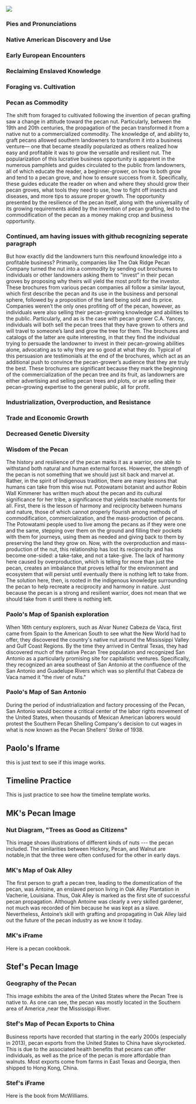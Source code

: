 <a href="https://www.juncture-digital.org"><img src="https://juncture-digital.github.io/juncture/static/images/ve-button.png"></a>

<param ve-config
       title="The Pecan: Cracked Shells and Grafted Wealth."
       author="MaryKathryn Underwood, Stefania Rocca, Paolo Taffaro"
       banner="https://upload.wikimedia.org/wikipedia/commons/thumb/d/d8/Carya_illinoinensis_%28pecan_tree%29_2_%2839629039592%29.jpg/640px-Carya_illinoinensis_%28pecan_tree%29_2_%2839629039592%29.jpg"
       layout="vertical">

<!-- Entities discussed throughout the essay are typically defined before the essay text and
     are thus available in all text.  Entity identifiers (QIDs) can be found in either
     Wikipedia or Wikidata (https://www.wikidata.org)> -->
<param ve-entity eid="Q185372"> <!-- Girl with a Pearl Earring painting -->
<param ve-entity eid="Q41264"> <!-- Johannes Vermeer -->
<param ve-entity eid="Q221092"> <!-- Mauritshuis -->
<param ve-entity eid="Q36600"> <!-- The Hague -->

### Pies and Pronunciations  

### Native American Discovery and Use

### Early European Encounters

### Reclaiming Enslaved Knowledge

### Foraging vs. Cultivation

### Pecan as Commodity 
The shift from foraged to cultivated following the invention of pecan grafting saw a change in attitude toward the pecan nut. Particularly, between the 19th and 20th centuries, the propagation of the pecan transformed it from a native nut to a commercialized commodity. The knowledge of, and ability to, graft pecans allowed southern landowners to transform it into a business venture— one that became steadily popularized as others realized how easy and profitable it was to grow the versatile and resilient nut. The popularization of this lucrative business opportunity is apparent in the numerous pamphlets and guides circulated to the public from landowners, all of which educate the reader, a beginner-grower, on how to both grow and tend to a pecan grove, and how to ensure success from it. Specifically, these guides educate the reader on when and where they should grow their pecan groves, what tools they need to use, how to fight off insects and diseases, and more tips to assure proper growth. The opportunity presented by the resilience of the pecan itself, along with the universality of its growing requirements aided by the invention of pecan grafting, led to the commodification of the pecan as a money making crop and business opportunity.

<param ve-iframe src="https://archive.org/embed/CAT31332999&output=embed">

<param ve-image 
url="https://upload.wikimedia.org/wikipedia/commons/thumb/d/d9/Louisiana_-_U.S._Department_of_Agriculture_Exprimental_Pecan_Farm_-_NARA_-_23940505.jpg/640px-Louisiana_-_U.S._Department_of_Agriculture_Exprimental_Pecan_Farm_-_NARA_-_23940505.jpg"
label="Louisiana - U.S. Department of Agriculture Exprimental Pecan Farm" 
description="contained pecan farm in Louisiana, 1917-1964"
license="CC0"
fit="contain">

### Continued, am having issues with github recognizing seperate paragraph
But how exactly did the landowners turn this newfound knowledge into a profitable business? Primarily, companies like The Oak Ridge Pecan Company turned the nut into a commodity by sending out brochures to individuals or other landowners asking them to “invest” in their pecan groves by proposing why theirs will yield the most profit for the investor. These brochures from various pecan companies all follow a similar layout, which first describe the pecan and its use in the business and personal sphere, followed by a proposition of the land being sold and its price. Companies weren’t the only ones profiting off of the pecan, however, as individuals were also selling their pecan-growing knowledge and abilities to the public. Particularly, and as is the case with pecan grower C.A. Yancey, individuals will both sell the pecan trees that they have grown to others and will travel to someone’s land and grow the tree for them. The brochures and catalogs of the latter are quite interesting, in that they find the individual trying to persuade the landowner to invest in their pecan-growing abilities alone, advocating as to why they are so good at what they do. Typical of this persuasion are testimonials at the end of the brochures, which act as an additional push to convince the pecan-grower’s audience that they are truly the best. These brochures are significant because they mark the beginning of the commercialization of the pecan tree and its fruit, as landowners are either advertising and selling pecan trees and plots, or are selling their pecan-growing expertise to the general public, all for profit.

<param ve-iframe src="https://archive.org/embed/CAT31290349&output=embed">

### Industrialization, Overproduction, and Resistance

### Trade and Economic Growth 

### Decreased Genetic Diversity

### Wisdom of the Pecan 
The history and resilience of the pecan marks it as a warrior, one able to withstand both natural and human external forces. However, the strength of the pecan is not something that we should just sit back and marvel at. Rather, in the spirit of Indigenous tradition, there are many lessons that humans can take from this wise nut. Potowatami botanist and author Robin Wall Kimmerer has written much about the pecan and its cultural significance for her tribe, a significance that yields teachable moments for all. First, there is the lesson of harmony and reciprocity between humans and nature, those of which cannot properly flourish among methods of commodification, commercialization, and the mass-production of pecans. The Potowatami people used to live among the pecans as if they were one and the same, stepping over them on the ground and filling their pockets with them for journeys, using them as needed and giving back to them by preserving the land they grow on. Now, with the overproduction and mass-production of the nut, this relationship has lost its reciprocity and has become one-sided: a take-take, and not a take-give. The lack of harmony here caused by overproduction, which is telling for more than just the pecan, creates an imbalance that proves lethal for the environment and ecosystem that will persist until eventually there is nothing left to take from. The solution here, then, is rooted in the indigenous knowledge surrounding the pecan to help recreate a reciprocity and harmony in nature. Just because the pecan is a strong and resilient warrior, does not mean that we should take from it until there is nothing left.

<param ve-image 
       url="https://upload.wikimedia.org/wikipedia/commons/thumb/2/2c/Pecan-nuts-on-tree.jpg/640px-Pecan-nuts-on-tree.jpg"
       label="Pecan Nuts on Trees"
       description="Photograph of ripe pecan nuts on a tree"
       license="CC0">

<param ve-image 
       url="https://upload.wikimedia.org/wikipedia/commons/thumb/6/62/Carya_illinoinensis.jpg/640px-Carya_illinoinensis.jpg"
       label="Pecan Tree Carya illinoinensis, 68-year-old tree from seed. Morton Arboretum"
       description="Photograph of pecan tree"
       license="CC BY-SA 3.0">

### Paolo's Map of Spanish exploration

When 16th century explorers, such as Alvar Nunez Cabeza de Vaca, first came <span data-mouseover-map-flyto="34.328981419887434, -90.79370394592483, 5">from Spain to the American South</span> to see what the New World had to offer, they discovered the country's native nut around the Mississippi Valley and Gulf Coast Regions. By the time they arrived in Central Texas, they had discovered much of the native Pecan Tree population and recognized San Antonio as a particularly promising site for capitalistic ventures. Specifically, they recognized an area southeast of San Antonio at the confluence of the San Antonio and Guadelupe Rivers which was so plentiful that Cabeza de Vaca named it <span data-mouseover-map-flyto="28.507321, -96.891096, 13">"the river of nuts."</span>

<param ve-map
       center="44.826771605406485, -32.95883474013582"
       zoom="2"
       Title="American South"
       prefer-geojson>
<param ve-map-layer geojson
	url="https://raw.githubusercontent.com/emkayyou/essays/main/geojson%20San%20Antonio"
	label="Map overlay of Pecan population"
	show-labels
	stroke-width="0">
<param ve-map-marker
       url="https://upload.wikimedia.org/wikipedia/commons/thumb/2/2c/Cabeza_de_Vaca_Portrait.jpg/640px-Cabeza_de_Vaca_Portrait.jpg"
       coords="40.41876802132462, -3.690965698921055"
       size="512, 328"
       circle="true">
<param ve-map-marker
       url="https://upload.wikimedia.org/wikipedia/commons/6/6f/Guadalupe_river_Hunt_TX.jpg"
       coords="28.507321, -96.891096"
       size="512, 328"
       circle="true">

### Paolo's Map of San Antonio

During the period of industrialization and factory processing of the Pecan, San Antonio would become a critical center of the labor rights movement of the United States, when thousands of Mexican American laborers would protest the Southern Pecan Shelling Company's decision to cut wages in what is now known as the <span data-mouseover-map-flyto="29.414579644080305, -98.51945869215106, 13">Pecan Shellers' Strike</span> of 1938.

<param ve-map
       center="34.328981419887434, -90.79370394592483"
       zoom="5"
       Title="American South"
       prefer-geojson>
<param ve-map-layer geojson
	url="https://raw.githubusercontent.com/emkayyou/essays/main/geojson%20San%20Antonio"
	label="Map overlay of Pecan population"
	show-labels
	stroke-width="0">
<param ve-map-marker
       url="https://upload.wikimedia.org/wikipedia/commons/thumb/2/2c/Cabeza_de_Vaca_Portrait.jpg/640px-Cabeza_de_Vaca_Portrait.jpg"
       coords="40.41876802132462, -3.690965698921055"
       size="512, 328"
       circle="true">
<param ve-map-marker
       url="https://npr.brightspotcdn.com/dims4/default/23c3a1e/2147483647/strip/true/crop/1412x1040+0+0/resize/1760x1296!/format/webp/quality/90/?url=http%3A%2F%2Fnpr-brightspot.s3.amazonaws.com%2Flegacy%2Fsites%2Fkstx%2Ffiles%2F201809%2FPecanShellers2.jpg"
       coords="29.439590464092426, -98.49740017110501"
       size="512, 328"
       circle="true">

## Paolo's Iframe

this is just text to see if this image works.

<param ve-iframe src="https://books.google.com/books?id=fY9u_sgAJm8C&newbks=0&dq=inpublisher%3A%22U.S.%20Department%20of%20Agriculture%22%20pecan&pg=PA4-IA1&output=embed">

## Timeline Practice

This is just practice to see how the timeline template works.

<param ve-knightlab-timeline
	source="1kjtI9t7HgoZRiDeDyGjXXabVm2b3nZqTYFxnmxQUFFI"
	timenav-position="bottom"
	hash-bookmark="false”
	initial-zoom="1"
	height="750">

## MK's Pecan Image

### Nut Diagram, "Trees as Good as Citizens"
This image shows illustrations of different kinds of nuts --- the pecan included. <span data-mouseover-image-zoomto="7,119,687,643">The similarities between Hickory, Pecan, and Walnut are notable</span>,in that the three were often confused for the other in early days. 
<param ve-image 
       url="https://www.archive.org/download/treesasgoodcitiz00packrich/page/n147_w407"
       label="Trees as Good as Citizens"
       description="Nut Diagram"
       license="public domain">

### MK's Map of Oak Alley

The first person to graft a pecan tree, leading to the domestication of the pecan, was Antoine, an enslaved person living in <span data-mouseover-map-flyto="30.00449, -90.77604, 16">Oak Alley Plantation</span> in Vacherie, Louisiana. Thus, Oak Alley is marked as the first site of successful pecan propagation. Although Antoine was clearly a very skilled gardener, not much was recorded of him because he was kept as a slave. Nevertheless, Antoine’s skill with grafting and propagating in Oak Alley laid out the future of the pecan industry as we know it today.

<param ve-map
center="30.00449, -90.77604"
zoom="6"
Title="Oak Alley Plantation"
show-labels>
<param ve-map-marker
url="https://upload.wikimedia.org/wikipedia/commons/e/ee/Oak_alley_-_view_from_front.jpg?20120903075509"
coords="30.00449, -90.77604"
size="800, 571" 
circle="true">

### MK's iFrame
Here is a pecan cookbook.
<param ve-iframe src="https://books.google.com/books?id=HSFKDwAAQBAJ&newbks=0&lpg=PP1&dq=pecan%20cookbook&pg=PA14&output=embed">

## Stef's Pecan Image

### Geography of the Pecan
This image exhibits the area of the United States where the Pecan Tree is native to. <span data-mouseover-image-zoomto="280,110,2286,2009">As one can see, the pecan was mostly located in the Southern area of America </span>,near the Mississippi River.
<param ve-image
       url="https://www.biodiversitylibrary.org/pageImage/42277934"
       label="Pecan Growing"
       description="Showing the range of the Pecan"
       license="public domain">

### Stef's Map of Pecan Exports to China
Business reports have recorded that starting in the early 2000s (especially in 2013), pecan exports from the United States to China have skyrocketed. This is due to the associated health benefits that pecans can offer individuals, as well as the price of the pecan is more affordable than walnuts. Most exports come from farms in <span data-mouseover-map-flyto="31.241, -98.723, 5"> East Texas </span> and <span data-mouseover-map-flyto="32.708, -83.178, 5"> Georgia</span>, then shipped to <span data-mouseover-map-flyto="22.3526, 114.1603, 10"> Hong Kong</span>, China.
<param ve-map
	center="22.3526, 114.1603"
 	zoom="2"
  	Title="Pecan Trade Route from US to China"
   	show-labels>
<param ve-map
	center="31.241, -98.723"
 	zoom="5"
  	Title="East Texas"
   	show-labels>
<param ve-map
	center="32.708, -83.178"
 	zoom="5"
  	Title="Georgia"
   	show-labels>
<param ve-map-marker
	url="https://upload.wikimedia.org/wikipedia/commons/5/51/CPO_China%2C_IMO_9434204_at_the_Botlek%2C_Port_of_Rotterdam%2C_pic1.JPG"
	coords="22.28579, 114.16417"
	size="512, 328"
	circle="true">
 <param ve-map-marker
	url="https://upload.wikimedia.org/wikipedia/commons/c/cf/20111012-NRCS-JMV-0002_-_Flickr_-_USDAgov.jpg"
	coords="29.018, -98.685"
	size="512, 328"
	circle="true">
  <param ve-map-marker
	url="https://upload.wikimedia.org/wikipedia/commons/a/af/20100329-NRCS-JMV-0003_-_Flickr_-_USDAgov.jpg"
	coords="31.8402, -83.6224"
	size="512, 328"
	circle="true">

### Stef's iFrame
Here is the book from McWilliams.
<param ve-iframe
	src="https://books.google.com/books?id=aeOQAAAAQBAJ&newbks=0&lpg=PP1&pg=PR3&output=embed">
